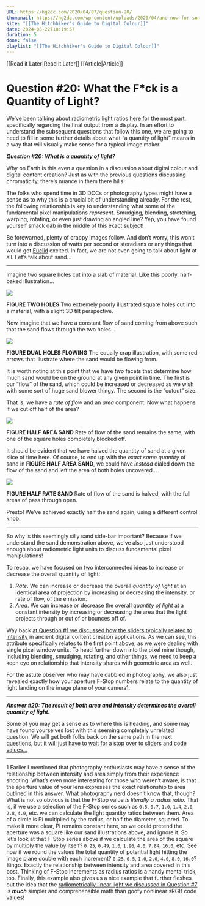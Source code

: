 ```yaml
---
URL: https://hg2dc.com/2020/04/07/question-20/
thumbnail: https://hg2dc.com/wp-content/uploads/2020/04/and-now-for-something-completely-different.jpg
site: "[[The Hitchhiker's Guide to Digital Colour]]"
date: 2024-08-22T18:19:57
duration: 5
done: false
playlist: "[[The Hitchhiker's Guide to Digital Colour]]"
---
```

[[Read it Later|Read it Later]] [[Article|Article]] 
# Question #20: What the F*ck is a Quantity of Light?

We’ve been talking about radiometric light ratios here for the most part, specifically regarding the final output from a display. In an effort to understand the subsequent questions that follow this one, we are going to need to fill in some further details about what “a quantity of light” means in a way that will visually make sense for a typical image maker.

***Question #20: What is a quantity of light?***

Why on Earth is this even a question in a discussion about digital colour and digital content creation? Just as with the previous questions discussing chromaticity, there’s nuance in them there hills!

The folks who spend time in 3D DCCs or photography types might have a sense as to why this is a crucial bit of understanding already. For the rest, the following relationship is key to understanding what some of the fundamental pixel manipulations *represent*. Smudging, blending, stretching, warping, rotating, or even just drawing an angled line? Yep, you have found yourself smack dab in the middle of this exact subject!

Be forewarned, plenty of crappy images follow. And don’t worry, this won’t turn into a discussion of watts per second or steradians or any things that would get [Euclid](https://en.wikipedia.org/wiki/Euclidean_geometry) excited. In fact, we are not even going to talk about light at all. Let’s talk about sand…

---

Imagine two square holes cut into a slab of material. Like this poorly, half-baked illustration…

![](https://hg2dc.com/wp-content/uploads/2020/04/area-flow-two-holes-no-flow-1.png?w=750)

**FIGURE TWO HOLES** Two extremely poorly illustrated square holes cut into a material, with a slight 3D tilt perspective.

Now imagine that we have a constant flow of sand coming from above such that the sand flows through the two holes…

![](https://hg2dc.com/wp-content/uploads/2020/04/area-flow-two-holes-2.png?w=750)

**FIGURE DUAL HOLES** **FLOWING** The equally crap illustration, with some red arrows that illustrate where the sand would be flowing from.

It is worth noting at this point that we have *two* facets that determine how much sand would be on the ground at any given point in time. The first is our “flow” of the sand, which could be increased or decreased as we wish with some sort of huge sand blower thingy. The second is the “cutout” size.

That is, we have a *rate of flow* and an *area* component. Now what happens if we cut off half of the area?

![](https://hg2dc.com/wp-content/uploads/2020/04/area-flow-single-hole-1.png?w=750)

**FIGURE HALF AREA SAND** Rate of flow of the sand remains the same, with one of the square holes completely blocked off.

It should be evident that we have halved the quantity of sand at a given slice of time here. Of course, to end up with the *exact same quantity* of sand in **FIGURE HALF AREA SAND**, we could have *instead* dialed down the flow of the sand and left the area of both holes uncovered…

![](https://hg2dc.com/wp-content/uploads/2020/04/area-half-flow-two-holes.png?w=750)

**FIGURE HALF RATE SAND** Rate of flow of the sand is halved, with the full areas of pass through open.

Presto! We’ve achieved exactly half the sand again, using a different control knob.

---

So why is this seemingly silly sand side-bar important? Because if we understand the sand demonstration above, we’ve also just understood enough about radiometric light units to discuss fundamental pixel manipulations!

To recap, we have focused on two interconnected ideas to increase or decrease the overall quantity of light:

1.  *Rate*. We can increase or decrease the overall *quantity of light* at an identical area of projection by increasing or decreasing the intensity, or rate of flow, of the emission.
2.  *Area*. We can increase or decrease the overall *quantity of light* at a constant intensity by increasing or decreasing the area that the light projects through or out of or bounces off of.

Way back [at Question #1 we discussed how the sliders typically related to intensity](https://hg2dc.com/question-1) in ancient digital content creation applications. As we can see, this attribute specifically relates to the first point above, as we were dealing with single pixel window units. To head further down into the pixel mine though, including blending, smudging, rotating, and other things, we need to keep a keen eye on relationship that intensity shares with geometric area as well.

For the astute observer who may have dabbled in photography, we also just revealed exactly how your aperture F-Stop numbers relate to the quantity of light landing on the image plane of your camera1.

---

***Answer #20: The result of both area and intensity determines the overall quantity of light.***

Some of you may get a sense as to where this is heading, and some may have found yourselves lost with this seeming completely unrelated question. We will get both folks back on the same path in the next questions, but it will [just have to wait for a stop over to sliders and code values…](https://hg2dc.com/question-21)

---

1 Earlier I mentioned that photography enthusiasts may have a sense of the relationship between intensity and area simply from their experience shooting. What’s even more interesting for those who weren’t aware, is that the aperture value of your lens expresses the exact relationship to area outlined in this answer. What photography nerd doesn’t know that, though? What is not so obvious is that the F-Stop value *is literally a radius ratio*. That is, if we use a selection of the F-Stop series such as `0.5`, `0.7`, `1.0`, `1.4`, `2.0`, `2.8`, `4.0`, etc. we can calculate the light quantity ratios between them. Area of a circle is Pi multiplied by the radius, or half the diameter, squared. To make it more clear, Pi remains constant here, so we could pretend the aperture was a square like our sand illustrations above, and ignore it. So let’s look at that F-Stop series above if we calculate the area of the square by multiply the value by itself? `0.25`, `0.49`, `1.0`, `1.96`, `4.0`, `7.84`, `16.0`, etc. See how if we round the values the total quantity of potential light hitting the image plane double with each increment? `0.25`, `0.5`, `1.0`, `2.0`, `4.0`, `8.0`, `16.0`? Bingo. Exactly the relationship between intensity and area covered in this post. Thinking of F-Stop increments as radius ratios is a handy mental trick, too. Finally, this example also gives us a nice example that further fleshes out the idea that the [radiometrically linear light we discussed in Question #7](https://hg2dc.com/question-7) is ***much*** simpler and comprehensible math than goofy nonlinear sRGB code values!

